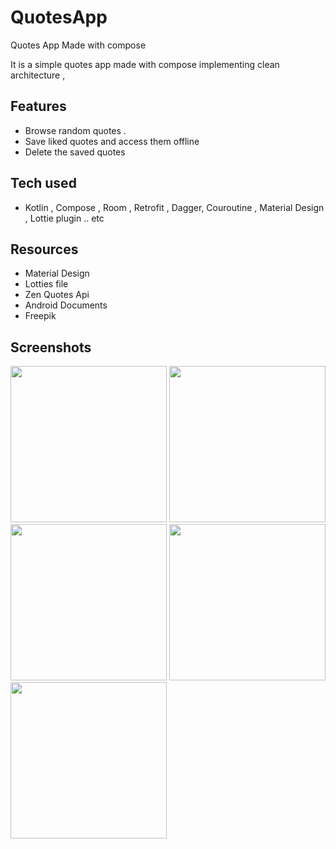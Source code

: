 # QuotesApp
Quotes App Made with compose

  It is a simple quotes app made with compose implementing clean architecture ,

## Features
- Browse random quotes .
- Save liked quotes and access them offline 
- Delete the saved quotes 
## Tech used
- Kotlin , Compose , Room , Retrofit , Dagger, Couroutine , Material Design , Lottie plugin .. etc
## Resources
- Material Design 
- Lotties file
- Zen Quotes Api
- Android Documents
- Freepik
## Screenshots
<img src="https://github.com/raid-salhi/QuotesApp/assets/118809948/014a7eb3-56f9-4a85-bcb9-2285250b223a" width="250"/>
<img src="https://github.com/raid-salhi/QuotesApp/assets/118809948/6b99e81d-2086-4f3c-bd05-fc8e4c036bb7" width="250"/>
<img src="https://github.com/raid-salhi/QuotesApp/assets/118809948/307a2e79-af0f-49a7-a746-6fe49458fe0f" width="250"/>
<img src="https://github.com/raid-salhi/QuotesApp/assets/118809948/2587397d-2ba8-4ee6-8a91-d2b180420c0a" width="250"/>
<img src="https://github.com/raid-salhi/QuotesApp/assets/118809948/8aeb8626-7ece-40cc-984c-0d8e3a616dc0" width="250"/>
